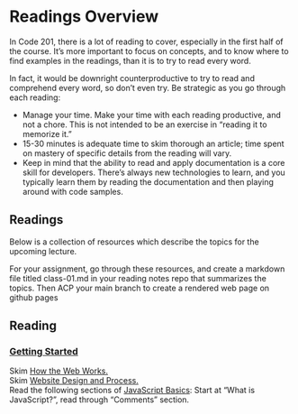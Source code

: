 # Readings Overview

In Code 201, there is a lot of reading to cover, especially in the first half of the course. It’s more important to focus on concepts, and to know where to find examples in the readings, than it is to try to read every word.

In fact, it would be downright counterproductive to try to read and comprehend every word, so don’t even try. Be strategic as you go through each reading:

- Manage your time. Make your time with each reading productive, and not a chore. This is not intended to be an exercise in “reading it to memorize it.”
- 15-30 minutes is adequate time to skim thorough an article; time spent on mastery of specific details from the reading will vary.
- Keep in mind that the ability to read and apply documentation is a core skill for developers. There’s always new technologies to learn, and you typically learn them by reading the documentation and then playing around with code samples.

## Readings

Below is a collection of resources which describe the topics for the upcoming lecture.

For your assignment, go through these resources, and create a markdown file titled class-01.md in your reading notes repo that summarizes the topics. Then ACP your main branch to create a rendered web page on github pages

## Reading

### [Getting Started](https://developer.mozilla.org/en-US/docs/Learn/Getting_started_with_the_web)

Skim [How the Web Works.](https://developer.mozilla.org/en-US/docs/Learn/Getting_started_with_the_web/How_the_Web_works)  
Skim [Website Design and Process.](https://developer.mozilla.org/en-US/docs/Learn/Getting_started_with_the_web/What_will_your_website_look_like)  
Read the following sections of [JavaScript Basics](https://developer.mozilla.org/en-US/docs/Learn/Getting_started_with_the_web/JavaScript_basics): Start at “What is JavaScript?”, read through “Comments” section.
